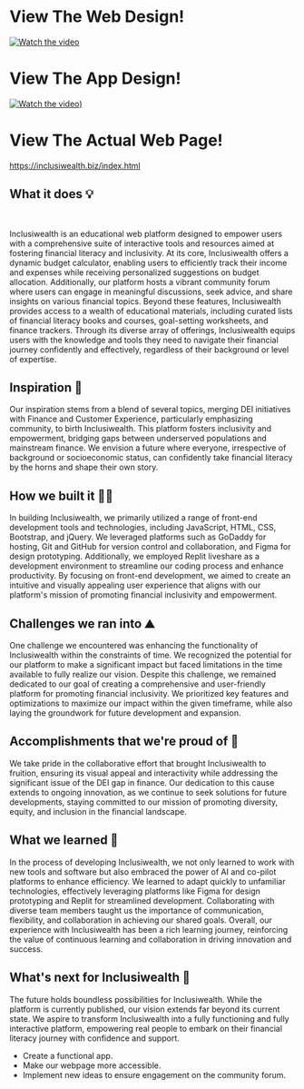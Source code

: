# View The Web Design!
[![Watch the video](https://github.com/imanjs/InclusiWealth/assets/119751075/43256cf9-1f9f-451e-8b81-0dcd2db2e46f)](https://youtu.be/oKgVG4zzL8Y)
# View The App Design!
[![Watch the video](https://github.com/imanjs/InclusiWealth/assets/119751075/43a7a8bb-8e24-450e-ac70-57bd1aa08607))]([https://youtu.be/oKgVG4zzL8Y](https://youtube.com/shorts/M2a81A8HW7k?feature=share))

# View The Actual Web Page!
https://inclusiwealth.biz/index.html

## What it does 💡 
<br>

Inclusiwealth is an educational web platform designed to empower users with a comprehensive suite of interactive tools and resources aimed at fostering financial literacy and inclusivity. At its core, Inclusiwealth offers a dynamic budget calculator, enabling users to efficiently track their income and expenses while receiving personalized suggestions on budget allocation. Additionally, our platform hosts a vibrant community forum where users can engage in meaningful discussions, seek advice, and share insights on various financial topics. Beyond these features, Inclusiwealth provides access to a wealth of educational materials, including curated lists of financial literacy books and courses, goal-setting worksheets, and finance trackers. Through its diverse array of offerings, Inclusiwealth equips users with the knowledge and tools they need to navigate their financial journey confidently and effectively, regardless of their background or level of expertise.

## Inspiration 🚀 
Our inspiration stems from a blend of several topics, merging DEI initiatives with Finance and Customer Experience, particularly emphasizing community, to birth Inclusiwealth. This platform fosters inclusivity and empowerment, bridging gaps between underserved populations and mainstream finance. We envision a future where everyone, irrespective of background or socioeconomic status, can confidently take financial literacy by the horns and shape their own story.

## How we built it 👷‍♀️
In building Inclusiwealth, we primarily utilized a range of front-end development tools and technologies, including JavaScript, HTML, CSS, Bootstrap, and jQuery. We leveraged platforms such as GoDaddy for hosting, Git and GitHub for version control and collaboration, and Figma for design prototyping. Additionally, we employed Replit liveshare as a development environment to streamline our coding process and enhance productivity. By focusing on front-end development, we aimed to create an intuitive and visually appealing user experience that aligns with our platform's mission of promoting financial inclusivity and empowerment.

## Challenges we ran into ⛰️
One challenge we encountered was enhancing the functionality of Inclusiwealth within the constraints of time. We recognized the potential for our platform to make a significant impact but faced limitations in the time available to fully realize our vision. Despite this challenge, we remained dedicated to our goal of creating a comprehensive and user-friendly platform for promoting financial inclusivity. We prioritized key features and optimizations to maximize our impact within the given timeframe, while also laying the groundwork for future development and expansion.

## Accomplishments that we're proud of 🥇
We take pride in the collaborative effort that brought Inclusiwealth to fruition, ensuring its visual appeal and interactivity while addressing the significant issue of the DEI gap in finance. Our dedication to this cause extends to ongoing innovation, as we continue to seek solutions for future developments, staying committed to our mission of promoting diversity, equity, and inclusion in the financial landscape.

## What we learned 💭
In the process of developing Inclusiwealth, we not only learned to work with new tools and software but also embraced the power of AI and co-pilot platforms to enhance efficiency. We learned to adapt quickly to unfamiliar technologies, effectively leveraging platforms like Figma for design prototyping and Replit for streamlined development. Collaborating with diverse team members taught us the importance of communication, flexibility, and collaboration in achieving our shared goals. Overall, our experience with Inclusiwealth has been a rich learning journey, reinforcing the value of continuous learning and collaboration in driving innovation and success.

## What's next for Inclusiwealth 🔮
The future holds boundless possibilities for Inclusiwealth. While the platform is currently published, our vision extends far beyond its current state. We aspire to transform Inclusiwealth into a fully functioning and fully interactive platform, empowering real people to embark on their financial literacy journey with confidence and support.
- Create a functional app.
- Make our webpage more accessible.
- Implement new ideas to ensure engagement on the community forum.

